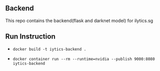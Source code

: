 ## Backend

This repo contains the backend(flask and darknet model) for ilytics.sg 

## Run Instruction

- `docker build -t iytics-backend .`

- `docker container run --rm --runtime=nvidia --publish 9000:8080 iytics-backend`



